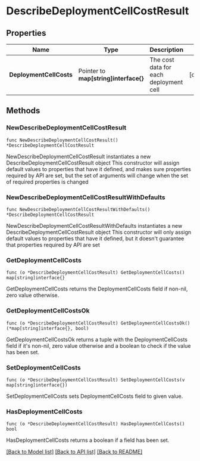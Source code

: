 # DescribeDeploymentCellCostResult

## Properties

Name | Type | Description | Notes
------------ | ------------- | ------------- | -------------
**DeploymentCellCosts** | Pointer to **map[string]interface{}** | The cost data for each deployment cell | [optional] 

## Methods

### NewDescribeDeploymentCellCostResult

`func NewDescribeDeploymentCellCostResult() *DescribeDeploymentCellCostResult`

NewDescribeDeploymentCellCostResult instantiates a new DescribeDeploymentCellCostResult object
This constructor will assign default values to properties that have it defined,
and makes sure properties required by API are set, but the set of arguments
will change when the set of required properties is changed

### NewDescribeDeploymentCellCostResultWithDefaults

`func NewDescribeDeploymentCellCostResultWithDefaults() *DescribeDeploymentCellCostResult`

NewDescribeDeploymentCellCostResultWithDefaults instantiates a new DescribeDeploymentCellCostResult object
This constructor will only assign default values to properties that have it defined,
but it doesn't guarantee that properties required by API are set

### GetDeploymentCellCosts

`func (o *DescribeDeploymentCellCostResult) GetDeploymentCellCosts() map[string]interface{}`

GetDeploymentCellCosts returns the DeploymentCellCosts field if non-nil, zero value otherwise.

### GetDeploymentCellCostsOk

`func (o *DescribeDeploymentCellCostResult) GetDeploymentCellCostsOk() (*map[string]interface{}, bool)`

GetDeploymentCellCostsOk returns a tuple with the DeploymentCellCosts field if it's non-nil, zero value otherwise
and a boolean to check if the value has been set.

### SetDeploymentCellCosts

`func (o *DescribeDeploymentCellCostResult) SetDeploymentCellCosts(v map[string]interface{})`

SetDeploymentCellCosts sets DeploymentCellCosts field to given value.

### HasDeploymentCellCosts

`func (o *DescribeDeploymentCellCostResult) HasDeploymentCellCosts() bool`

HasDeploymentCellCosts returns a boolean if a field has been set.


[[Back to Model list]](../README.md#documentation-for-models) [[Back to API list]](../README.md#documentation-for-api-endpoints) [[Back to README]](../README.md)


